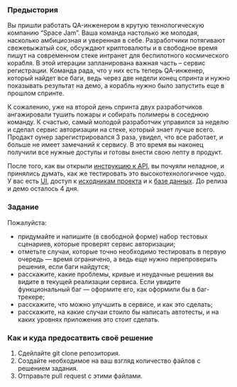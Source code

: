### Предыстория

Вы пришли работать QA-инженером в крутую технологическую компанию “Space Jam”. Ваша команда настолько же молодая, насколько амбициозная и уверенная в себе. Разработчики потягивают свежевыжатый сок, обсуждают криптовалюты и в свободное время пишут на современном стеке интранет для беспилотного космического корабля. В этой итерации запланирована важная часть – сервис регистрации. Команда рада, что у них есть теперь QA-инженер, который найдет все баги, ведь через две недели конец спринта и нужно показывать результат на демо, а корабль нужно было запустить еще в прошлом спринте.


К сожалению, уже на второй день спринта двух разработчиков ангажировали тушить пожары и собирать полимеры в соседнюю команду. К счастью, самый молодой разработчик управился за неделю и сделал сервис авторизации на стеке, который знает лучше всего. Продакт оунер зарегистрировался 3 раза, увидел, что все работает, и больше не имеет замечаний к сервису. В это время вы наконец получили все нужные доступы и готовы внести свою лепту в продукт.

 
После того, как вы открыли [инструкцию к API](API.md), вы почуяли неладное, и принялись думать, как же тестировать это высокотехнологичное чудо. У вас есть [UI](ui.png), доступ к [исходникам проекта](backend.php) и к [базе данных](db.sql). До релиза и демо осталось 4 дня.

### Задание
Пожалуйста:
  * придумайте и напишите (в свободной форме) набор тестовых сценариев, которые проверят сервис авторизации;
  * отметьте случаи, которые точно необходимо тестировать в первую очередь — время ограничено, а ведь еще нужно перепроверить решения, если баги найдутся;
  * расскажите, какие проблемы, кривые и неудачные решения вы видите в текущей реализации сервиса. Если увидите функциональный баг — оформите его, как оформили бы в баг-трекере;
  * расскажите, что можно улучшить в сервисе, и как это сделать;
  * расскажите, на какие случаи стоило бы написать автотесты, и на каких уровнях приложения это стоит сделать.

### Как и куда предосатвить своё решение
1. Сдейлайте git clone репозитория.
2. Создайте необходимое на ваш взгляд количество файлов с решением задания.
3. Отправьте pull request с этими файлами.
